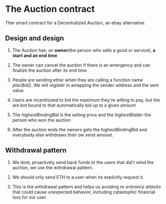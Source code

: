 # The Auction contract
Ther smart contract for a Decentralized Auction, an ebay alternative.

## Design and design

1. The Auction has: an **owner**(the person who sells a good or service), **a start and an end time**

2. The owner can cancel the auction if there is an emergency and can finalize the auction after its end time

3. People are sending ether when they are calling a function name _placBid()_. We will register in amapping the sender address and the sent value

4. Users are incentivized to bid the maximum they're willing to pay, but the are bot bound to that automatically bid up to a given amount

5. The _highestBindingBid_ is the selling price and the _highestBidder_ the person who won the auction

6. After the auction ends the owners gets the highestBindingBid and everybody else withdraws their ow send amount.

## Withdrawal pattern

1. We dont, proactively send back funds to the users that did't wind the auction, we use the withdrawal pattern.

2. We should only send ETH to a user when he explicitly request it.

3. This is the withdrawal pattern and helps us avoiding _re-entrance attacks_ that could cause unexpected behavior, including catastophic financial loss for our user.
